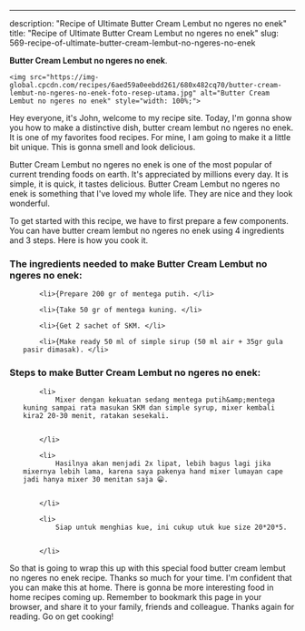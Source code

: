 ---
description: "Recipe of Ultimate Butter Cream Lembut no ngeres no enek"
title: "Recipe of Ultimate Butter Cream Lembut no ngeres no enek"
slug: 569-recipe-of-ultimate-butter-cream-lembut-no-ngeres-no-enek

<p>
	<strong>Butter Cream Lembut no ngeres no enek</strong>. 
	
</p>
<p>
	
	<img src="https://img-global.cpcdn.com/recipes/6aed59a0eebdd261/680x482cq70/butter-cream-lembut-no-ngeres-no-enek-foto-resep-utama.jpg" alt="Butter Cream Lembut no ngeres no enek" style="width: 100%;">
	
	
</p>
<p>
	Hey everyone, it's John, welcome to my recipe site. Today, I'm gonna show you how to make a distinctive dish, butter cream lembut no ngeres no enek. It is one of my favorites food recipes. For mine, I am going to make it a little bit unique. This is gonna smell and look delicious.
</p>
	
<p>
	Butter Cream Lembut no ngeres no enek is one of the most popular of current trending foods on earth. It's appreciated by millions every day. It is simple, it is quick, it tastes delicious. Butter Cream Lembut no ngeres no enek is something that I've loved my whole life. They are nice and they look wonderful.
</p>
<p>
	
</p>

<p>
To get started with this recipe, we have to first prepare a few components. You can have butter cream lembut no ngeres no enek using 4 ingredients and 3 steps. Here is how you cook it.
</p>

<h3>The ingredients needed to make Butter Cream Lembut no ngeres no enek:</h3>

<ol>
	
		<li>{Prepare 200 gr of mentega putih. </li>
	
		<li>{Take 50 gr of mentega kuning. </li>
	
		<li>{Get 2 sachet of SKM. </li>
	
		<li>{Make ready 50 ml of simple sirup (50 ml air + 35gr gula pasir dimasak). </li>
	
</ol>
<p>
	
</p>

<h3>Steps to make Butter Cream Lembut no ngeres no enek:</h3>

<ol>
	
		<li>
			Mixer dengan kekuatan sedang mentega putih&amp;mentega kuning sampai rata masukan SKM dan simple syrup, mixer kembali kira2 20-30 menit, ratakan sesekali.
			
			
		</li>
	
		<li>
			Hasilnya akan menjadi 2x lipat, lebih bagus lagi jika mixernya lebih lama, karena saya pakenya hand mixer lumayan cape jadi hanya mixer 30 menitan saja 😁.
			
			
		</li>
	
		<li>
			Siap untuk menghias kue, ini cukup utuk kue size 20*20*5.
			
			
		</li>
	
</ol>

<p>
	
</p>

<p>
	So that is going to wrap this up with this special food butter cream lembut no ngeres no enek recipe. Thanks so much for your time. I'm confident that you can make this at home. There is gonna be more interesting food in home recipes coming up. Remember to bookmark this page in your browser, and share it to your family, friends and colleague. Thanks again for reading. Go on get cooking!
</p>
